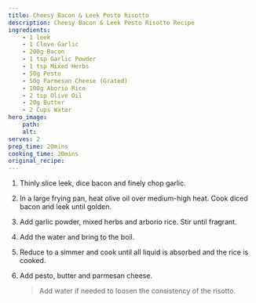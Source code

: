 ```yaml
---
title: Cheesy Bacon & Leek Pesto Risotto
description: Cheesy Bacon & Leek Pesto Risotto Recipe
ingredients:
    - 1 leek
    - 1 Clove Garlic
    - 200g Bacon
    - 1 tsp Garlic Powder
    - 1 tsp Mixed Herbs
    - 50g Pesto
    - 50g Parmesan Cheese (Grated)
    - 100g Aborio Rice
    - 2 tsp Olive Oil
    - 20g Butter
    - 2 Cups Water
hero_image:
    path: 
    alt: 
serves: 2
prep_time: 20mins
cooking_time: 20mins
original_recipe:
---
```


1. Thinly slice leek, dice bacon and finely chop garlic.

2. In a large frying pan, heat olive oil over medium-high heat. Cook diced bacon and leek until golden.

3. Add garlic powder, mixed herbs and arborio rice. Stir until fragrant.

4. Add the water and bring to the boil.

5. Reduce to a simmer and cook until all liquid is absorbed and the rice is cooked.

6. Add pesto, butter and parmesan cheese.

    > Add water if needed to loosen the consistency of the risotto.